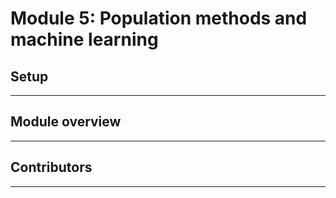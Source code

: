 # Module 5: Population methods and machine learning

## Setup
---

## Module overview
---

## Contributors
---